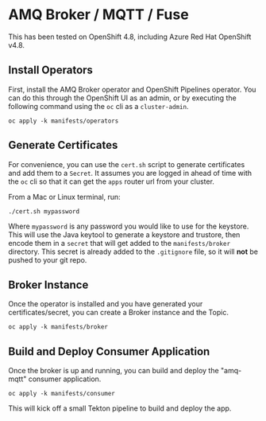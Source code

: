 # AMQ Broker / MQTT / Fuse

This has been tested on OpenShift 4.8, including Azure Red Hat OpenShift v4.8.

## Install Operators

First, install the AMQ Broker operator and OpenShift Pipelines operator.  You can do this through the OpenShift UI as an admin, or by executing the following command using the `oc` cli as a `cluster-admin`.

```
oc apply -k manifests/operators
```

## Generate Certificates

For convenience, you can use the `cert.sh` script to generate certificates and add them to a `Secret`.  It assumes you are logged in ahead of time with the `oc` cli so that it can get the `apps` router url from your cluster.

From a Mac or Linux terminal, run:

```
./cert.sh mypassword
```

Where `mypassword` is any password you would like to use for the keystore.  This will use the Java keytool to generate a keystore and trustore, then encode them in a `secret` that will get added to the `manifests/broker` directory.  This secret is already added to the `.gitignore` file, so it will **not** be pushed to your git repo.

## Broker Instance

Once the operator is installed and you have generated your certificates/secret, you can create a Broker instance and the Topic.

```
oc apply -k manifests/broker
```

## Build and Deploy Consumer Application

Once the broker is up and running, you can build and deploy the "amq-mqtt" consumer application.

```
oc apply -k manifests/consumer
```

This will kick off a small Tekton pipeline to build and deploy the app.
